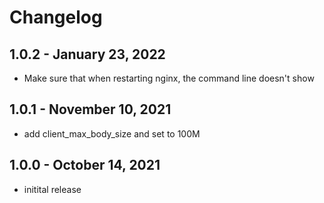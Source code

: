 # Changelog

## 1.0.2 - January 23, 2022
- Make sure that when restarting nginx, the command line doesn't show

## 1.0.1 - November 10, 2021
- add client_max_body_size and set to 100M

## 1.0.0 - October 14, 2021
- initital release